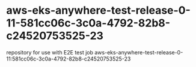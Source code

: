 # aws-eks-anywhere-test-release-0-11-581cc06c-3c0a-4792-82b8-c24520753525-23
repository for use with E2E test job aws-eks-anywhere-test-release-0-11:581cc06c-3c0a-4792-82b8-c24520753525-23

